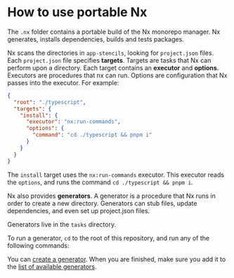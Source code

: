 # How to use portable Nx

The `.nx` folder contains a portable build of the Nx monorepo manager. Nx generates, installs dependencies, builds and tests packages.

Nx scans the directories in `app-stencils`, looking for `project.json` files. Each `project.json` file specifies **targets**. Targets are tasks that Nx can perform upon a directory. Each target contains an **executor** and **options**. Executors are procedures that nx can run. Options are configuration that Nx passes into the executor. For example:

```json
{
  "root": "./typescript",
  "targets": {
    "install": {
      "executor": "nx:run-commands",
      "options": {
        "command": "cd ./typescript && pnpm i"
      }
    }
  }
}
```

The `install` target uses the `nx:run-commands` executor. This executor reads the `options`, and runs the command `cd ./typescript && pnpm i`.

Nx also provides **generators**. A generator is a procedure that Nx runs in order to create a new directory. Generators can stub files, update dependencies, and even set up project.json files.

Generators live in the `tasks` directory.

To run a generator, `cd` to the root of this repository, and run any of the following commands:

You can [create a generator](https://nx.dev/extending-nx/recipes/local-generators). When you are finished, make sure you add it to the [list of available generators](../CONTRIBUTE.md#create-packages).

<!-- todo: explain dependency inference -->

<!-- tasks contains custom executors. so, you don't have to drop to shell every time -->

<!-- but where do we put generators? -->

<!-- to build/update, cd ./nx/tasks && pnpm run build -->
